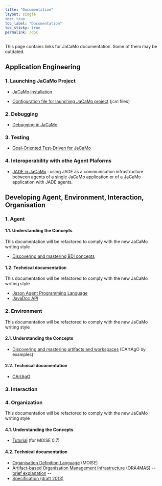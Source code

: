 ```yaml
---
title: "Documentation"
layout: single
toc: true
toc_label: "Documentation"
toc_sticky: true
permalink: /doc
---
```


This page contains links for JaCaMo documentation. Some of them may be outdated. 

<!-- [link to documentation hosted in JaCaMo repository](http://jacamo-lang.github.io/jacamo/){:target="_blank"} -->

## Application Engineering

### 1. Launching JaCaMo Project

- [JaCaMo installation](http://jacamo-lang.github.io/jacamo/install.html)

- [Configuration file for launching JaCaMo project](https://jacamo-lang.github.io/jacamo/jcm.html) (jcm files)

### 2. Debugging

- [Debugging in JaCaMo](https://jacamo-lang.github.io/jacamo/debug.html)

### 3. Testing

- [Goal-Oriented Test-Driven for JaCaMo](https://jacamo-lang.github.io/jacamo/tutorials/tdd/readme.html)

### 4. Interoperability with othe Agent Plaforms

- [JADE in JaCaMo](http://jason-lang.github.io/jason/tutorials/jason-jade/readme.html) : using JADE as a communication infrastructure between agents of a single JaCaMo application or of a JaCaMo application with JADE agents.

## Developing Agent, Environment, Interaction, Organisation

### 1. Agent 

#### 1.1. Understanding the Concepts  

This documentation will be refactored to comply with the new JaCaMo writing style

- [Discovering and mastering BDI concepts](http://jason-lang.github.io/jason/tutorials/hello-bdi/readme.html)
  
#### 1.2. Technical documentation

This documentation will be refactored to comply with the new JaCaMo writing style

- [Jason Agent Programming Language](http://jason-lang.github.io/jason/)
- [JavaDoc API](https://jason-lang.github.io/api/)

### 2. Environment  

This documentation will be refactored to comply with the new JaCaMo writing style

#### 2.1. Understanding the Concepts  

- [Discovering and mastering artifacts and workspaces](https://cartago.sourceforge.net/?page_id=47) (CArtAgO by examples)

#### 2.2. Technical documentation 

- [CArtAgO](https://github.com/CArtAgO-lang/cartago/tree/master/docs)
<!-- - API -->

### 3. Interaction

### 4. Organization

This documentation will be refactored to comply with the new JaCaMo writing style

#### 4.1. Understanding the Concepts 

- [Tutorial](https://github.com/moise-lang/moise/blob/master/doc/tutorial/tutorial.pdf) (for MOISE 0.7)  

#### 4.2. Technical documentation

- [Organisation Definition Language](http://moise.sourceforge.net/doc) (MOISE)
- [Artifact-based Organisation Management Infrastructure](http://moise.sourceforge.net/doc/ora4mas) (ORA4MAS) -- [brief explanation](https://github.com/moise-lang/moise/tree/master/doc/ora4mas) -- 
- [Specification (draft 2013)](https://github.com/moise-lang/moise/blob/master/doc/specification/moise-spec.pdf)
<!-- - API -->

